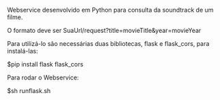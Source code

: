Webservice desenvolvido em Python para consulta da soundtrack de um filme.

O formato deve ser SuaUrl/request?title=movieTitle&year=movieYear

Para utilizá-lo são necessárias duas bibliotecas, flask e flask_cors, para instalá-las:

$pip install flask flask_cors


Para rodar o Webservice:

$sh runflask.sh